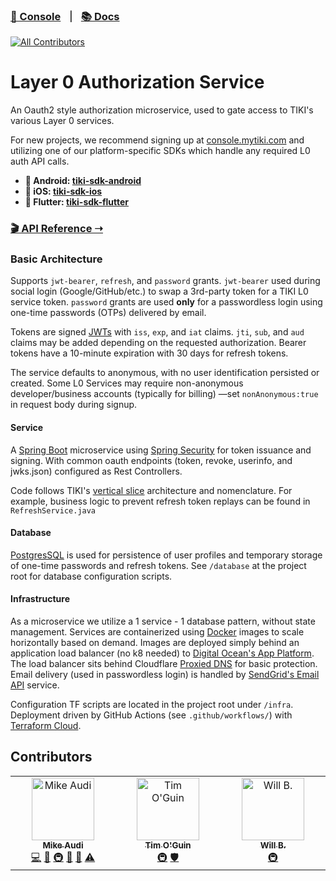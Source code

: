 ###  [🍍 Console](https://console.mytiki.com) &nbsp; ⏐ &nbsp; [📚 Docs](https://docs.mytiki.com)
<!-- ALL-CONTRIBUTORS-BADGE:START - Do not remove or modify this section -->
[![All Contributors](https://img.shields.io/badge/all_contributors-1-orange.svg?style=flat-square)](#contributors-)
<!-- ALL-CONTRIBUTORS-BADGE:END -->

# Layer 0 Authorization Service

An Oauth2 style authorization microservice, used to gate access to TIKI's various Layer 0 services.

For new projects, we recommend signing up at [console.mytiki.com](https://console.mytiki.com) and utilizing one of our
platform-specific SDKs which handle any required L0 auth API calls.

- **🤖 Android: [tiki-sdk-android](https://github.com/tiki/tiki-sdk-android)**
- **🍎 iOS: [tiki-sdk-ios](https://github.com/tiki/tiki-sdk-ios)**
- **🦋 Flutter: [tiki-sdk-flutter](https://github.com/tiki/tiki-sdk-flutter)**

### [🎬 API Reference ➝](https://docs.mytiki.com/reference/l0-auth-info-get)

### Basic Architecture

Supports `jwt-bearer`, `refresh`, and `password` grants. `jwt-bearer` used during social login (Google/GitHub/etc.) to
swap a 3rd-party token for a TIKI L0 service token. `password` grants are used **only** for a passwordless login using
one-time passwords (OTPs) delivered by email.

Tokens are signed [JWTs](https://jwt.io) with `iss`, `exp`, and `iat` claims. `jti`, `sub`, and `aud` claims may be
added depending on the requested authorization. Bearer tokens have a 10-minute expiration with 30 days for refresh
tokens.

The service defaults to anonymous, with no user identification persisted or created. Some L0 Services may require
non-anonymous developer/business accounts (typically for billing) —set `nonAnonymous:true` in request body during signup.

#### Service

A [Spring Boot](https://github.com/spring-projects/spring-boot) microservice
using [Spring Security](https://github.com/spring-projects/spring-security) for token issuance and signing. With common
oauth endpoints (token, revoke, userinfo, and jwks.json) configured as Rest Controllers.

Code follows TIKI's [vertical slice](https://jimmybogard.com/vertical-slice-architecture/) architecture and
nomenclature. For example, business logic to prevent refresh token replays can be found
in `RefreshService.java`

#### Database
[PostgresSQL](https://www.postgresql.org) is used for persistence of user profiles and temporary storage of one-time
passwords and refresh tokens. See `/database` at the project root for database configuration scripts.

#### Infrastructure
As a microservice we utilize a 1 service - 1 database pattern, without state management. Services are containerized
using [Docker](https://www.docker.com) images to scale horizontally based on demand. Images are deployed simply behind
an application load balancer (no k8 needed) to
[Digital Ocean's App Platform](https://docs.digitalocean.com/products/app-platform/). The load balancer sits behind
Cloudflare [Proxied DNS](https://developers.cloudflare.com/fundamentals/get-started/concepts/how-cloudflare-works/) for
basic protection. Email delivery (used in passwordless login) is handled by
[SendGrid's Email API](https://sendgrid.com/solutions/email-api/smtp-service/) service.

Configuration TF scripts are located in the project root under `/infra`. Deployment
driven by GitHub Actions (see `.github/workflows/`) with [Terraform Cloud](https://www.terraform.io).

## Contributors

<!-- ALL-CONTRIBUTORS-LIST:START - Do not remove or modify this section -->
<!-- prettier-ignore-start -->
<!-- markdownlint-disable -->
<table>
  <tbody>
    <tr>
      <td align="center" valign="top" width="14.28%"><a href="http://mytiki.com"><img src="https://avatars.githubusercontent.com/u/3769672?v=4?s=100" width="100px;" alt="Mike Audi"/><br /><sub><b>Mike Audi</b></sub></a><br /><a href="https://github.com/tiki/tiki-account/commits?author=mike-audi" title="Code">💻</a> <a href="https://github.com/tiki/tiki-account/pulls?q=is%3Apr+reviewed-by%3Amike-audi" title="Reviewed Pull Requests">👀</a> <a href="#infra-mike-audi" title="Infrastructure (Hosting, Build-Tools, etc)">🚇</a> <a href="#maintenance-mike-audi" title="Maintenance">🚧</a> <a href="https://github.com/tiki/tiki-account/commits?author=mike-audi" title="Documentation">📖</a> <a href="https://github.com/tiki/tiki-account/commits?author=mike-audi" title="Tests">⚠️</a></td>
      <td align="center" valign="top" width="14.28%"><a href="https://github.com/timoguin"><img src="https://avatars.githubusercontent.com/u/671968?v=4?s=100" width="100px;" alt="Tim O'Guin"/><br /><sub><b>Tim O'Guin</b></sub></a><br /><a href="#infra-timoguin" title="Infrastructure (Hosting, Build-Tools, etc)">🚇</a> <a href="#security-timoguin" title="Security">🛡️</a></td>
      <td align="center" valign="top" width="14.28%"><a href="https://github.com/wsb1994"><img src="https://avatars.githubusercontent.com/u/36477199?v=4?s=100" width="100px;" alt="Will B."/><br /><sub><b>Will B.</b></sub></a><br /><a href="#infra-wsb1994" title="Infrastructure (Hosting, Build-Tools, etc)">🚇</a></td>
    </tr>
  </tbody>
</table>

<!-- markdownlint-restore -->
<!-- prettier-ignore-end -->

<!-- ALL-CONTRIBUTORS-LIST:END -->
<!-- prettier-ignore-start -->
<!-- markdownlint-disable -->

<!-- markdownlint-restore -->
<!-- prettier-ignore-end -->

<!-- ALL-CONTRIBUTORS-LIST:END -->
